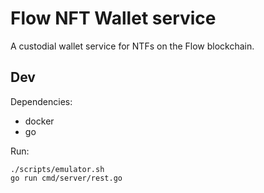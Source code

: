 # Flow NFT Wallet service

A custodial wallet service for NTFs on the Flow blockchain.

## Dev

Dependencies:

- docker
- go

Run:

    ./scripts/emulator.sh
    go run cmd/server/rest.go
